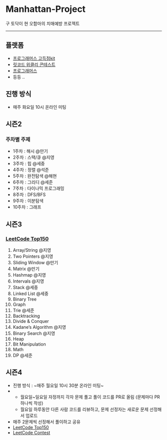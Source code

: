 # Manhattan-Project
구 토닥이 현 오함마의 치매예방 프로젝트

--- 

## 플랫폼
- [프로그래머스 고득점kit](https://school.programmers.co.kr/learn/challenges?tab=algorithm_practice_kit)
- [릿코드 위클리 콘테스트](https://leetcode.com/contest/weekly-contest-361/)
- [프로그래머스](https://school.programmers.co.kr/learn/challenges?order=acceptance_desc&page=1)
- 등등 .. 


## 진행 방식
- 매주 화요일 10시 온라인 미팅

## 시즌2 
### 주차별 주제
- 1주차 : 해시 @만기
- 2주차 : 스택/큐 @지영
- 3주차 : 힙 @세중
- 4주차 : 정렬 @석준
- 5주차 : 완전탐색 @해현
- 6주차 : 그리디 @세준
- 7주차 : 다이나믹 프로그래밍
- 8주차 : DFS/BFS
- 9주차 : 이분탐색
- 10주차 : 그래프

## 시즌3
### [LeetCode Top150](https://leetcode.com/studyplan/top-interview-150/)
1. Array/String @지영
2. Two Pointers @지영
3. Sliding Window @만기
4. Matrix @만기
5. Hashmap @지영
6. Intervals @지영
7. Stack @세중
8. Linked List @세중
9. Binary Tree
10. Graph
11. Trie @세준
12. Backtracking
13. Divide & Conquer
14. Kadane’s Algorithm @지영
15. Binary Search @지영
16. Heap 
17. Bit Manipulation
18. Math
19. DP @세준

## 시즌4
- 진행 방식 : ~매주 월요일 10시 30분 온라인 미팅~
- - 월요일~일요일 자정까지 각자 문제 풀고 풀이 코드를 PR로 올림 (문제마다 PR 하나씩 작성)
  - 월요일 하루동안 다른 사람 코드를 리뷰하고, 문제 선정자는 새로운 문제 선정해서 업로드
- 매주 2문제씩 선정해서 풀이하고 공유
- [LeetCode Top150](https://leetcode.com/studyplan/top-interview-150/)
- [LeetCode Contest](https://leetcode.com/contest/)
